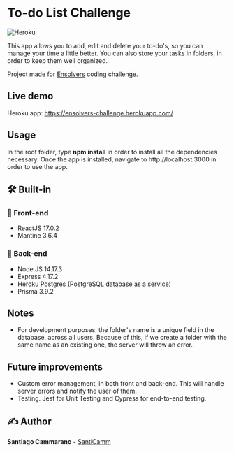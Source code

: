 # To-do List Challenge
![Heroku](https://pyheroku-badge.herokuapp.com/?app=ensolvers-challenge&style=flat)

This app allows you to add, edit and delete your to-do's, so you can manage your time a little better. You can also store your tasks in folders, in order to keep them well organized.

Project made for [Ensolvers](https://www.ensolvers.com/) coding challenge. 


## Live demo


Heroku app: https://ensolvers-challenge.herokuapp.com/


## Usage
In the root folder, type **npm install** in order to install all the dependencies necessary.
Once the app is installed, navigate to http://localhost:3000 in order to use the app.

## 🛠️ Built-in 
### 💅 Front-end
* ReactJS 17.0.2
* Mantine 3.6.4

### 🧠 Back-end
* Node.JS 14.17.3
* Express 4.17.2
* Heroku Postgres (PostgreSQL database as a service)
* Prisma 3.9.2

## Notes
* For development purposes, the folder's name is a unique field in the database, across all users. Because of this, if we create a folder with the same name as an existing one, the server will throw an error.  

## Future improvements
* Custom error management, in both front and back-end. This will handle server errors and notify the user of them.
* Testing. Jest for Unit Testing and Cypress for end-to-end testing.

## ✍️ Author 

**Santiago Cammarano** - [SantiCamm](https://github.com/SantiCamm)